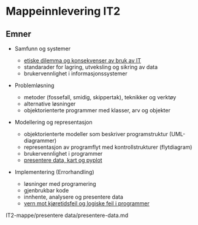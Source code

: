 # Mappeinnlevering IT2

## Emner

- Samfunn og systemer
    - [etiske dilemma og konsekvenser av bruk av IT](./Samfunn-og-systemer/Et-dystopisk-haap.md)
    - standarader for lagring, utveksling og sikring av data
    - brukervennlighet i informasjonssystemer  
  
- Problemløsning
    - metoder (fossefall, smidig, skippertak), teknikker og verktøy
    - alternative løsninger
    - objektorienterte programmer med klasser, arv og objekter

- Modellering og representasjon
    - objektorienterte modeller som beskriver programstruktur (UML-diagrammer)
    - representasjon av programflyt med kontrollstrukturer (flytdiagram)
    - brukervennlighet i programmer 
    - [presentere data, kart og pyplot](./presentere-data/presentere-data.md)

- Implementering (Errorhandling)
    - løsninger med programering 
    - gjenbrukbar kode
    - innhente, analysere og presentere data
    - [vern mot kjøretidsfeil og logiske feil i programmer](./implementering/feilhaandtering.md)

IT2-mappe/presentere data/presentere-data.md
